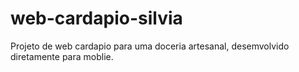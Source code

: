 # web-cardapio-silvia
Projeto de web cardapio para uma doceria artesanal, desemvolvido diretamente para moblie.
